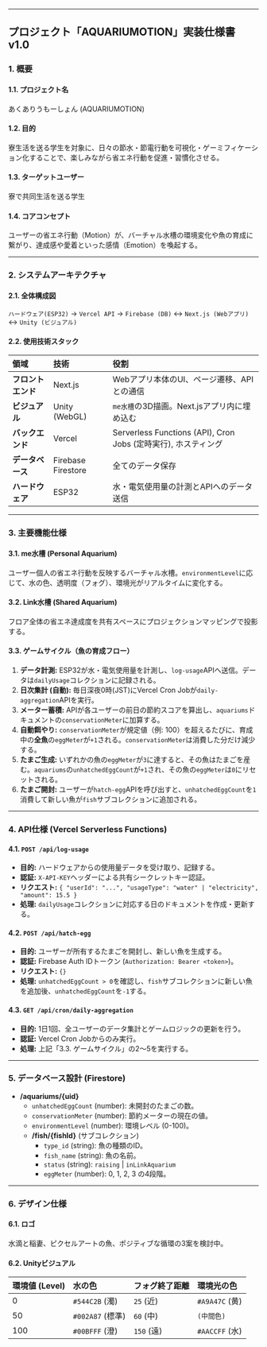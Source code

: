 ---
## プロジェクト「AQUARIUMOTION」実装仕様書 v1.0

### 1. 概要
#### 1.1. プロジェクト名
あくありうもーしょん (AQUARIUMOTION)

#### 1.2. 目的
寮生活を送る学生を対象に、日々の節水・節電行動を可視化・ゲーミフィケーション化することで、楽しみながら省エネ行動を促進・習慣化させる。

#### 1.3. ターゲットユーザー
寮で共同生活を送る学生

#### 1.4. コアコンセプト
ユーザーの省エネ行動（Motion）が、バーチャル水槽の環境変化や魚の育成に繋がり、達成感や愛着といった感情（Emotion）を喚起する。

***
### 2. システムアーキテクチャ
#### 2.1. 全体構成図
`ハードウェア(ESP32)` → `Vercel API` → `Firebase (DB)` ↔ `Next.js (Webアプリ)` ↔ `Unity (ビジュアル)`

#### 2.2. 使用技術スタック
| 領域 | 技術 | 役割 |
| :--- | :--- | :--- |
| **フロントエンド** | Next.js | Webアプリ本体のUI、ページ遷移、APIとの通信 |
| **ビジュアル** | Unity (WebGL) | `me水槽`の3D描画。Next.jsアプリ内に埋め込む |
| **バックエンド** | Vercel | Serverless Functions (API), Cron Jobs (定時実行), ホスティング |
| **データベース** | Firebase Firestore | 全てのデータ保存 |
| **ハードウェア** | ESP32 | 水・電気使用量の計測とAPIへのデータ送信 |

***
### 3. 主要機能仕様
#### 3.1. me水槽 (Personal Aquarium)
ユーザー個人の省エネ行動を反映するバーチャル水槽。`environmentLevel`に応じて、水の色、透明度（フォグ）、環境光がリアルタイムに変化する。

#### 3.2. Link水槽 (Shared Aquarium)
フロア全体の省エネ達成度を共有スペースにプロジェクションマッピングで投影する。

#### 3.3. ゲームサイクル（魚の育成フロー）
1.  **データ計測:** ESP32が水・電気使用量を計測し、`log-usage`APIへ送信。データは`dailyUsage`コレクションに記録される。
2.  **日次集計 (自動):** 毎日深夜0時(JST)にVercel Cron Jobが`daily-aggregation`APIを実行。
3.  **メーター蓄積:** APIが各ユーザーの前日の節約スコアを算出し、`aquariums`ドキュメントの`conservationMeter`に加算する。
4.  **自動餌やり:** `conservationMeter`が規定値（例: 100）を超えるたびに、育成中の**全魚**の`eggMeter`が`+1`される。`conservationMeter`は消費した分だけ減少する。
5.  **たまご生成:** いずれかの魚の`eggMeter`が`3`に達すると、その魚はたまごを産む。`aquariums`の`unhatchedEggCount`が`+1`され、その魚の`eggMeter`は`0`にリセットされる。
6.  **たまご開封:** ユーザーが`hatch-egg`APIを呼び出すと、`unhatchedEggCount`を`1`消費して新しい魚が`fish`サブコレクションに追加される。

***
### 4. API仕様 (Vercel Serverless Functions)
#### 4.1. `POST /api/log-usage`
* **目的:** ハードウェアからの使用量データを受け取り、記録する。
* **認証:** `X-API-KEY`ヘッダーによる共有シークレットキー認証。
* **リクエスト:** `{ "userId": "...", "usageType": "water" | "electricity", "amount": 15.5 }`
* **処理:** `dailyUsage`コレクションに対応する日のドキュメントを作成・更新する。

#### 4.2. `POST /api/hatch-egg`
* **目的:** ユーザーが所有するたまごを開封し、新しい魚を生成する。
* **認証:** Firebase Auth IDトークン (`Authorization: Bearer <token>`)。
* **リクエスト:** `{}`
* **処理:** `unhatchedEggCount > 0`を確認し、`fish`サブコレクションに新しい魚を追加後、`unhatchedEggCount`を`-1`する。

#### 4.3. `GET /api/cron/daily-aggregation`
* **目的:** 1日1回、全ユーザーのデータ集計とゲームロジックの更新を行う。
* **認証:** Vercel Cron Jobからのみ実行。
* **処理:** 上記「3.3. ゲームサイクル」の2〜5を実行する。

***
### 5. データベース設計 (Firestore)
* **/aquariums/{uid}**
    * `unhatchedEggCount` (number): 未開封のたまごの数。
    * `conservationMeter` (number): 節約メーターの現在の値。
    * `environmentLevel` (number): 環境レベル (0-100)。
    * **/fish/{fishId}** (サブコレクション)
        * `type_id` (string): 魚の種類のID。
        * `fish_name` (string): 魚の名前。
        * `status` (string): `raising` | `inLinkAquarium`
        * `eggMeter` (number): 0, 1, 2, 3 の4段階。

***
### 6. デザイン仕様
#### 6.1. ロゴ
水滴と稲妻、ピクセルアートの魚、ポジティブな循環の3案を検討中。

#### 6.2. Unityビジュアル
| 環境値 (Level) | 水の色 | フォグ終了距離 | 環境光の色 |
| :--- | :--- | :--- | :--- |
| 0 | `#544C2B` (濁) | `25` (近) | `#A9A47C` (黄) |
| 50 | `#002A87` (標準) | `60` (中) | `(中間色)` |
| 100 | `#00BFFF` (澄) | `150` (遠) | `#AACCFF` (水) |
